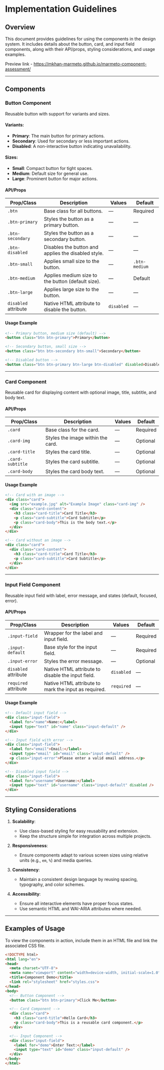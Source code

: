 # Implementation Guidelines

## **Overview**
This document provides guidelines for using the components in the design system. It includes details about the button, card, and input field components, along with their API/props, styling considerations, and usage examples.

Preview link - https://mkhan-marmeto.github.io/marmeto-component-assessment/

---

## **Components**

### **Button Component**

Reusable button with support for variants and sizes.

#### **Variants**:
- **Primary**: The main button for primary actions.
- **Secondary**: Used for secondary or less important actions.
- **Disabled**: A non-interactive button indicating unavailability.

#### **Sizes**:
- **Small**: Compact button for tight spaces.
- **Medium**: Default size for general use.
- **Large**: Prominent button for major actions.

#### **API/Props**
| **Prop/Class**       | **Description**                                      | **Values**                       | **Default**    |
|-----------------------|------------------------------------------------------|-----------------------------------|----------------|
| `.btn`               | Base class for all buttons.                          | —                                 | Required       |
| `.btn-primary`       | Styles the button as a primary button.               | —                                 | —              |
| `.btn-secondary`     | Styles the button as a secondary button.             | —                                 | —              |
| `.btn-disabled`      | Disables the button and applies the disabled style.  | —                                 | —              |
| `.btn-small`         | Applies small size to the button.                    | —                                 | `.btn-medium`  |
| `.btn-medium`        | Applies medium size to the button (default size).    | —                                 | Default        |
| `.btn-large`         | Applies large size to the button.                    | —                                 | —              |
| `disabled` attribute | Native HTML attribute to disable the button.         | `disabled`                        | —              |

#### **Usage Example**
```html
<!-- Primary button, medium size (default) -->
<button class="btn btn-primary">Primary</button>

<!-- Secondary button, small size -->
<button class="btn btn-secondary btn-small">Secondary</button>

<!-- Disabled button -->
<button class="btn btn-primary btn-large btn-disabled" disabled>Disabled</button>
```

---

### **Card Component**

Reusable card for displaying content with optional image, title, subtitle, and body text.

#### **API/Props**
| **Prop/Class**     | **Description**                              | **Values**          | **Default**    |
|---------------------|----------------------------------------------|---------------------|----------------|
| `.card`            | Base class for the card.                     | —                   | Required       |
| `.card-img`        | Styles the image within the card.            | —                   | Optional       |
| `.card-title`      | Styles the card title.                       | —                   | Optional       |
| `.card-subtitle`   | Styles the card subtitle.                    | —                   | Optional       |
| `.card-body`       | Styles the card body text.                   | —                   | Optional       |

#### **Usage Example**
```html
<!-- Card with an image -->
<div class="card">
  <img src="example.jpg" alt="Example Image" class="card-img" />
  <div class="card-content">
    <h3 class="card-title">Card Title</h3>
    <p class="card-subtitle">Card Subtitle</p>
    <p class="card-body">This is the body text.</p>
  </div>
</div>

<!-- Card without an image -->
<div class="card">
  <div class="card-content">
    <h3 class="card-title">Card Title</h3>
    <p class="card-subtitle">Card Subtitle</p>
  </div>
</div>
```

---

### **Input Field Component**

Reusable input field with label, error message, and states (default, focused, error).

#### **API/Props**
| **Prop/Class**       | **Description**                                      | **Values**            | **Default**    |
|-----------------------|------------------------------------------------------|-----------------------|----------------|
| `.input-field`       | Wrapper for the label and input field.               | —                     | Required       |
| `.input-default`     | Base style for the input field.                      | —                     | Required       |
| `.input-error`       | Styles the error message.                            | —                     | Optional       |
| `disabled` attribute | Native HTML attribute to disable the input field.    | `disabled`            | —              |
| `required` attribute | Native HTML attribute to mark the input as required. | `required`            | —              |

#### **Usage Example**
```html
<!-- Default input field -->
<div class="input-field">
  <label for="name">Name:</label>
  <input type="text" id="name" class="input-default" />
</div>

<!-- Input field with error -->
<div class="input-field">
  <label for="email">Email:</label>
  <input type="email" id="email" class="input-default" />
  <p class="input-error">Please enter a valid email address.</p>
</div>

<!-- Disabled input field -->
<div class="input-field">
  <label for="username">Username:</label>
  <input type="text" id="username" class="input-default" disabled />
</div>
```

---

## **Styling Considerations**
1. **Scalability**:
   - Use class-based styling for easy reusability and extension.
   - Keep the structure simple for integration across multiple projects.

2. **Responsiveness**:
   - Ensure components adapt to various screen sizes using relative units (e.g., `em`, `%`) and media queries.

3. **Consistency**:
   - Maintain a consistent design language by reusing spacing, typography, and color schemes.

4. **Accessibility**:
   - Ensure all interactive elements have proper focus states.
   - Use semantic HTML and WAI-ARIA attributes where needed.

---

## **Examples of Usage**
To view the components in action, include them in an HTML file and link the associated CSS file.

```html
<!DOCTYPE html>
<html lang="en">
<head>
  <meta charset="UTF-8">
  <meta name="viewport" content="width=device-width, initial-scale=1.0">
  <title>Component Demo</title>
  <link rel="stylesheet" href="styles.css">
</head>
<body>
  <!-- Button Component -->
  <button class="btn btn-primary">Click Me</button>

  <!-- Card Component -->
  <div class="card">
    <h3 class="card-title">Hello Card</h3>
    <p class="card-body">This is a reusable card component.</p>
  </div>

  <!-- Input Component -->
  <div class="input-field">
    <label for="demo">Enter Text:</label>
    <input type="text" id="demo" class="input-default" />
  </div>
</body>
</html>
```

